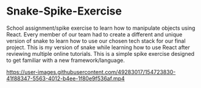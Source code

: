 # Snake-Spike-Exercise

School assignment/spike exercise to learn how to manipulate objects using React. Every member of our team had to create a different and unique version of snake to learn how to use our chosen tech stack for our final project. This is my version of snake while learning how to use React after reviewing multiple online tutorials. This is a simple spike exercise designed to get familiar with a new framework/language.



https://user-images.githubusercontent.com/49283017/154723830-41f88347-5563-4012-b4ee-1f80e9f536af.mp4

